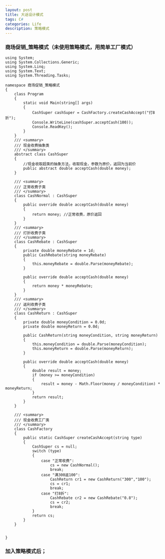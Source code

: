 ```yaml
---
layout: post
title: 大话设计模式
tags: C#
categories: Life
description: 策略模式
---
```




### 商场促销_策略模式（未使用策略模式，用简单工厂模式）

	using System;
	using System.Collections.Generic;
	using System.Linq;
	using System.Text;
	using System.Threading.Tasks;

	namespace 商场促销_策略模式
	{
		class Program
		{
			static void Main(string[] args)
			{
				CashSuper cashSuper = CashFactory.createCashAccept("打8折");
				Console.WriteLine(cashSuper.acceptCash(100));
				Console.ReadKey();
			}
		}
		/// <summary>
		/// 现金收费抽象类
		/// </summary>
		abstract class CashSuper
		{
			//现金收取超类的抽象方法，收取现金，参数为原价，返回为当前价
			public abstract double acceptCash(double money);
		}

		/// <summary>
		/// 正常收费子类
		/// </summary>
		class CashNormal : CashSuper
		{
			public override double acceptCash(double money)
			{
				return money; //正常收费，原价返回
			}
		}
		/// <summary>
		/// 打折收费子类
		/// </summary>
		class CashRebate : CashSuper
		{
			private double moneyRebate = 1d;
			public CashRebate(string moneyRebate)
			{
				this.moneyRebate = double.Parse(moneyRebate);
			}

			public override double acceptCash(double money)
			{
				return money * moneyRebate;
			}
		}
		/// <summary>
		/// 返利收费子类
		/// </summary>
		class CashReturn : CashSuper
		{
			private double moneyCondition = 0.0d;
			private double moneyReturn = 0.0d;

			public CashReturn(string moneyCondition, string moneyReturn)
			{
				this.moneyCondition = double.Parse(moneyCondition);
				this.moneyReturn = double.Parse(moneyReturn);
			}

			public override double acceptCash(double money)
			{
				double result = money;
				if (money >= moneyCondition)
				{
					result = money - Math.Floor(money / moneyCondition) * moneyReturn;
				}
				return result;
			}
		}

		/// <summary>
		/// 现金收费工厂类
		/// </summary>
		class CashFactory
		{
			public static CashSuper createCashAccept(string type)
			{
				CashSuper cs = null;
				switch (type)
				{
					case "正常收费":
						cs = new CashNormal();
						break;
					case "满300返100":
						CashReturn cr1 = new CashReturn("300","100");
						cs = cr1;
						break;
					case "打8折":
						CashRebate cr2 = new CashRebate("0.8");
						cs = cr2;
						break;
				}
				return cs;
			}
		}

		
	}

	
### 加入策略模式后；





